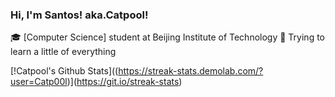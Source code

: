 ### Hi, I'm Santos! aka.Catpool!
🎓 [Computer Science] student at Beijing Institute of Technology
🌱 Trying to learn a little of everything

[!Catpool's Github Stats]((https://streak-stats.demolab.com/?user=Catp00l)](https://git.io/streak-stats)


<!--
**catp00l/catp00l** is a ✨ _special_ ✨ repository because its `README.md` (this file) appears on your GitHub profile.

Here are some ideas to get you started:

- 🔭 I’m currently working on ...
- 🌱 I’m currently learning ...
- 👯 I’m looking to collaborate on ...
- 🤔 I’m looking for help with ...
- 💬 Ask me about ...
- 📫 How to reach me: ...
- 😄 Pronouns: ...
- ⚡ Fun fact: ...
-->
